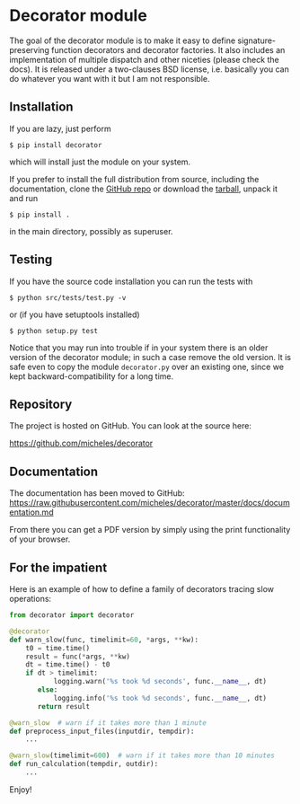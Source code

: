 Decorator module
=================

The goal of the decorator module is to make it easy to define
signature-preserving function decorators and decorator factories.
It also includes an implementation of multiple dispatch and other niceties
(please check the docs). It is released under a two-clauses
BSD license, i.e. basically you can do whatever you want with it but I am not
responsible.

Installation
-------------

If you are lazy, just perform

``$ pip install decorator``

which will install just the module on your system.

If you prefer to install the full distribution from source, including
the documentation, clone the [GitHub repo](
https://github.com/micheles/decorator) or download the
[tarball](http://pypi.python.org/pypi/decorator), unpack it and run

``$ pip install .``

in the main directory, possibly as superuser.

Testing
--------

If you have the source code installation you can run the tests with

``$ python src/tests/test.py -v``

or (if you have setuptools installed)

``$ python setup.py test``

Notice that you may run into trouble if in your system there
is an older version of the decorator module; in such a case remove the
old version. It is safe even to copy the module `decorator.py` over
an existing one, since we kept backward-compatibility for a long time.

Repository
---------------

The project is hosted on GitHub. You can look at the source here:

https://github.com/micheles/decorator

Documentation
---------------

The documentation has been moved to GitHub: https://raw.githubusercontent.com/micheles/decorator/master/docs/documentation.md

From there you can get a PDF version by simply using the print
functionality of your browser.

For the impatient
-----------------

Here is an example of how to define a family of decorators tracing slow
operations:

```python
from decorator import decorator

@decorator
def warn_slow(func, timelimit=60, *args, **kw):
    t0 = time.time()
    result = func(*args, **kw)
    dt = time.time() - t0
    if dt > timelimit:
           logging.warn('%s took %d seconds', func.__name__, dt)
       else:
           logging.info('%s took %d seconds', func.__name__, dt)
       return result

@warn_slow  # warn if it takes more than 1 minute
def preprocess_input_files(inputdir, tempdir):
    ...

@warn_slow(timelimit=600)  # warn if it takes more than 10 minutes
def run_calculation(tempdir, outdir):
    ...
```

Enjoy!
